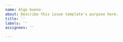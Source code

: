 ```yaml
---
name: Algo bueno
about: Describe this issue template's purpose here.
title: ''
labels: ''
assignees: ''

---
```




